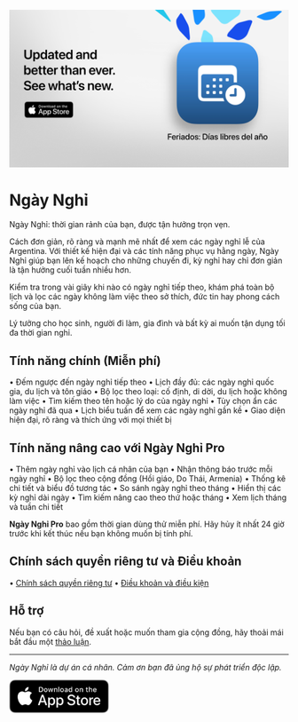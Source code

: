 [![Ngày Nghỉ App](images/banner.png)](https://apps.apple.com/app/id6744455042)

# Ngày Nghỉ

Ngày Nghỉ: thời gian rảnh của bạn, được tận hưởng trọn vẹn.

Cách đơn giản, rõ ràng và mạnh mẽ nhất để xem các ngày nghỉ lễ của Argentina.
Với thiết kế hiện đại và các tính năng phục vụ hằng ngày, Ngày Nghỉ giúp bạn lên kế hoạch cho những chuyến đi, kỳ nghỉ hay chỉ đơn giản là tận hưởng cuối tuần nhiều hơn.

Kiểm tra trong vài giây khi nào có ngày nghỉ tiếp theo, khám phá toàn bộ lịch và lọc
các ngày không làm việc theo sở thích, đức tin hay phong cách sống của bạn.

Lý tưởng cho học sinh, người đi làm, gia đình và bất kỳ ai muốn tận dụng tối đa thời gian nghỉ.

## Tính năng chính (Miễn phí)

• Đếm ngược đến ngày nghỉ tiếp theo
• Lịch đầy đủ: các ngày nghỉ quốc gia, du lịch và tôn giáo
• Bộ lọc theo loại: cố định, di dời, du lịch hoặc không làm việc
• Tìm kiếm theo tên hoặc lý do của ngày nghỉ
• Tùy chọn ẩn các ngày nghỉ đã qua
• Lịch biểu tuần để xem các ngày nghỉ gần kề
• Giao diện hiện đại, rõ ràng và thích ứng với mọi thiết bị

## Tính năng nâng cao với Ngày Nghỉ Pro

• Thêm ngày nghỉ vào lịch cá nhân của bạn
• Nhận thông báo trước mỗi ngày nghỉ
• Bộ lọc theo cộng đồng (Hồi giáo, Do Thái, Armenia)
• Thống kê chi tiết và biểu đồ tương tác
• So sánh ngày nghỉ theo tháng
• Hiển thị các kỳ nghỉ dài ngày
• Tìm kiếm nâng cao theo thứ hoặc tháng
• Xem lịch tháng và tuần chi tiết

**Ngày Nghỉ Pro** bao gồm thời gian dùng thử miễn phí. Hãy hủy ít nhất 24 giờ trước khi kết thúc nếu bạn không muốn bị tính phí.

## Chính sách quyền riêng tư và Điều khoản

• [Chính sách quyền riêng tư](https://lucasditomase.github.io/feriados/vi/privacy-policy)
• [Điều khoản và điều kiện](https://lucasditomase.github.io/feriados/vi/terms-and-conditions)

## Hỗ trợ

Nếu bạn có câu hỏi, đề xuất hoặc muốn tham gia cộng đồng, hãy thoải mái bắt đầu một [thảo luận](https://github.com/lucasditomase/feriados/discussions).

---

*Ngày Nghỉ là dự án cá nhân. Cảm ơn bạn đã ủng hộ sự phát triển độc lập.*

<p align="left">
  <a href="https://apps.apple.com/app/id6744455042">
    <img src="images/download-badge.svg" alt="Tải về trên App Store" height="60">
  </a>
</p>
